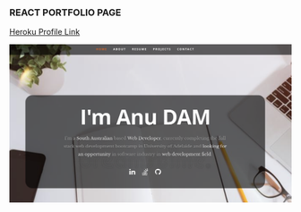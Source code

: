 ### REACT PORTFOLIO PAGE

[Heroku Profile Link](https://anu-dam-react-portfolio.herokuapp.com)

![Image](reactprofile.png)







